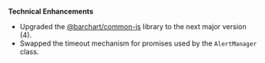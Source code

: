 **Technical Enhancements**

* Upgraded the [@barchart/common-js](https://github.com/barchart/common-js) library to the next major version (4).
* Swapped the timeout mechanism for promises used by the `AlertManager` class.
